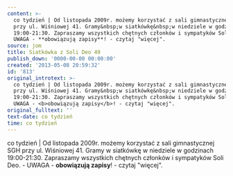 ```yaml
---
content: >-
  co tydzień | Od listopada 2009r. możemy korzystać z sali gimnastycznej SGH
  przy ul. Wiśniowej 41. Gramy&nbsp;w siatkówkę&nbsp;w niedziele w godzinach
  19:00-21:30. Zapraszamy wszystkich chętnych członków i sympatyków Soli Deo. -
  UWAGA - **obowiązują zapisy**! - czytaj "więcej".
source: jom
title: Siatkówka z Soli Deo 49
publish_down: '0000-00-00 00:00:00'
created: '2013-05-08 20:59:32'
id: '813'
original_introtext: >-
  co tydzień | Od listopada 2009r. możemy korzystać z sali gimnastycznej SGH
  przy ul. Wiśniowej 41. Gramy&nbsp;w siatkówkę&nbsp;w niedziele w godzinach
  19:00-21:30. Zapraszamy wszystkich chętnych członków i sympatyków Soli Deo. -
  UWAGA - <b>obowiązują zapisy</b>! - czytaj "więcej".
original_fulltext: ''
text-date: co tydzień
time: co tydzień
---
```

co tydzień | Od listopada 2009r. możemy korzystać z sali gimnastycznej SGH przy ul. Wiśniowej 41. Gramy&nbsp;w siatkówkę&nbsp;w niedziele w godzinach 19:00-21:30. Zapraszamy wszystkich chętnych członków i sympatyków Soli Deo. - UWAGA - **obowiązują zapisy**! - czytaj "więcej".

<!--{{json:{"created_date":"2013-05-08 20:59:32","publish_down":"0000-00-00 00:00:00","id":"813"}}}-->